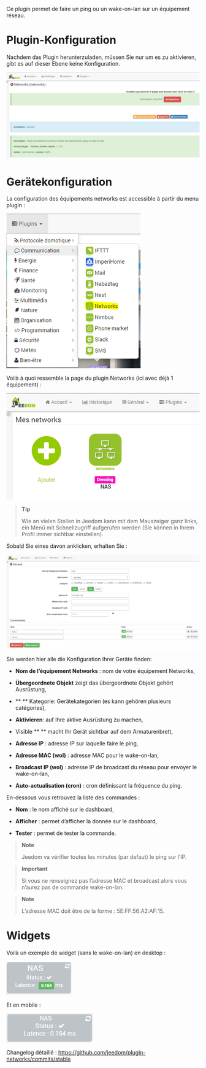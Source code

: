 Ce plugin permet de faire un ping ou un wake-on-lan sur un équipement
réseau.

Plugin-Konfiguration
=======================

Nachdem das Plugin herunterzuladen, müssen Sie nur um es zu aktivieren,
gibt es auf dieser Ebene keine Konfiguration.

![networks](../images/networks.PNG)

Gerätekonfiguration
=============================

La configuration des équipements networks est accessible à partir du
menu plugin :

![networks2](../images/networks2.PNG)

Voilà à quoi ressemble la page du plugin Networks (ici avec déjà 1
équipement) :

![networks3](../images/networks3.PNG)

> **Tip**
>
> Wie an vielen Stellen in Jeedom kann mit dem Mauszeiger ganz links, ein
> Menü mit Schnellzugriff aufgerufen werden (Sie können in Ihrem Profil
> immer sichtbar einstellen).  

Sobald Sie eines davon anklicken, erhalten Sie :

![networks4](../images/networks4.PNG)

Sie werden hier alle die Konfiguration Ihrer Geräte finden:

-   **Nom de l’équipement Networks** : nom de votre équipement Networks,

-   **Übergeordnete Objekt** zeigt das übergeordnete Objekt gehört
    Ausrüstung,

-   ** ** Kategorie: Gerätekategorien (es kann gehören
    plusieurs catégories),

-   **Aktivieren**: auf Ihre aktive Ausrüstung zu machen,

-   Visible ** ** macht Ihr Gerät sichtbar auf dem Armaturenbrett,

-   **Adresse IP** : adresse IP sur laquelle faire le ping,

-   **Adresse MAC (wol)** : adresse MAC pour le wake-on-lan,

-   **Broadcast IP (wol)** : adresse IP de broadcast du réseau pour
    envoyer le wake-on-lan,

-   **Auto-actualisation (cron)** : cron définissant la fréquence
    du ping.

En-dessous vous retrouvez la liste des commandes :

-   **Nom** : le nom affiché sur le dashboard,

-   **Afficher** : permet d’afficher la donnée sur le dashboard,

-   **Tester** : permet de tester la commande.

> **Note**
>
> Jeedom va vérifier toutes les minutes (par defaut) le ping sur l’IP.

> **Important**
>
> Si vous ne renseignez pas l’adresse MAC et broadcast alors vous
> n’aurez pas de commande wake-on-lan.

> **Note**
>
> L’adresse MAC doit être de la forme : 5E:FF:56:A2:AF:15.

Widgets 
=======

Voilà un exemple de widget (sans le wake-on-lan) en desktop :

![networks5](../images/networks5.PNG)

Et en mobile :

![networks6](../images/networks6.PNG)

Changelog détaillé :
<https://github.com/jeedom/plugin-networks/commits/stable>
